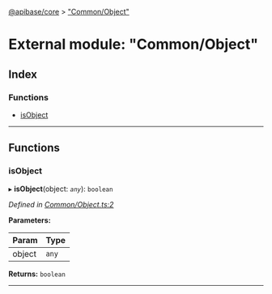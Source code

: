 [@apibase/core](../README.md) > ["Common/Object"](../modules/_common_object_.md)

# External module: "Common/Object"

## Index

### Functions

* [isObject](_common_object_.md#isobject)

---

## Functions

<a id="isobject"></a>

###  isObject

▸ **isObject**(object: *`any`*): `boolean`

*Defined in [Common/Object.ts:2](https://github.com/chapterjason/APIBase/blob/e44e28d/packages/core/src/Common/Object.ts#L2)*

**Parameters:**

| Param | Type |
| ------ | ------ |
| object | `any` |

**Returns:** `boolean`

___


